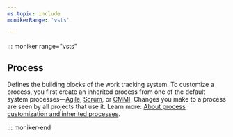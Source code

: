 ```yaml
---
ms.topic: include
monikerRange: 'vsts'

---
```

 
::: moniker range="vsts"  

## Process
Defines the building blocks of the work tracking system. To customize a process, you first create an inherited process from one of the default system processes&mdash;[Agile](/azure/devops/boards/work-items/guidance/agile-process), [Scrum](/azure/devops/boards/work-items/guidance/scrum-process), or [CMMI](/azure/devops/boards/work-items/guidance/cmmi-process). Changes you make to a process are seen by all projects that use it. Learn more: [About process customization and inherited processes](/azure/devops/organizations/settings/work/inheritance-process-model).  

::: moniker-end  